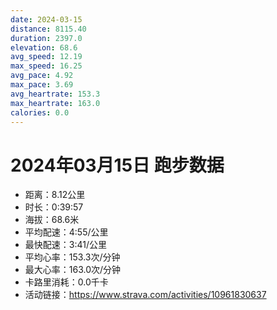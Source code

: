```yaml
---
date: 2024-03-15
distance: 8115.40
duration: 2397.0
elevation: 68.6
avg_speed: 12.19
max_speed: 16.25
avg_pace: 4.92
max_pace: 3.69
avg_heartrate: 153.3
max_heartrate: 163.0
calories: 0.0
---
```


# 2024年03月15日 跑步数据

- 距离：8.12公里
- 时长：0:39:57
- 海拔：68.6米
- 平均配速：4:55/公里
- 最快配速：3:41/公里
- 平均心率：153.3次/分钟
- 最大心率：163.0次/分钟
- 卡路里消耗：0.0千卡
- 活动链接：https://www.strava.com/activities/10961830637
